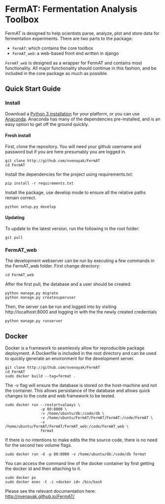FermAT: Fermentation Analysis Toolbox
=====================================
FermAT is designed to help scientists parse, analyze, plot and store data for fermentation experiments.
There are two parts to the package:

- `FermAT`: which contains the core toolbox
- `FermAT_web`: a web-based front end written in django

`FermAT_web` is designed as a wrapper for FermAT and contains most functionality. All major functionality should continue in this fashion, and be
included in the core package as much as possible.

## Quick Start Guide
### Install
Download a [Python 3 installation](https://www.python.org/downloads/) for your platform, or you can use [Anaconda](https://www.continuum.io/downloads). Anaconda has many of the dependencies pre-installed,
and is an easy option to get off the ground quickly. 

#### Fresh install
First, clone the repository. You will need your github username and password but if you are here presumably you are logged in.
    
    git clone http://github.com/nvenayak/FermAT
    cd FermAT

Install the dependencies for the project using requirements.txt:
	
	pip install -r requirements.txt

Install the package, use develop mode to ensure all the relative paths remain correct.

    python setup.py develop
    
#### Updating
To update to the latest version, run the following in the root folder:
    
    git pull
    
### FermAT_web
The development webserver can be run by executing a few commands in the FermAT_web folder.
First change directory:

    cd FermAT_web

After the first pull, the database and a user should be created:

    python manage.py migrate
    python manage.py createsuperuser

Then, the server can be run and logged into by visiting http://localhost:8000 and logging in with the the newly created credentials

    python manage.py runserver
 
## Docker
Docker is a framework to seamlessly allow for reproducible package deployment.
A Dockerfile is included in the root directory and can be used to quickly generate an environment for the development server.

    git clone http://github.com/nvenayak/FermAT
    cd FermAT
    sudo docker build --tag=fermat .
    
The -v flag will ensure the database is stored on the host-machine and not the container. 
This allows persistance of the database and allows quick changes to the code and web framework to be tested.

    sudo docker run --restart=always \
                    -p 80:8000 \
                    -v /home/ubuntu/db:/code/db \
                    -v /home/ubuntu/FermAT/FermAT/FermAT:/code/FermAT \
                    -v /home/ubuntu/FermAT/FermAT/FermAT_web:/code/FermAT_web \
                    fermat

If there is no intentions to make edits the the source code, there is no need for the second two volume flags.

    sudo docker run -d -p 80:8000 -v /home/ubuntu/db:/code/db fermat

You can access the command line of the docker container by first getting the docker id and then attaching to it.
    
    sudo docker ps
    sudo docker exec -t -i <docker id> /bin/bash

Please see the relevant documentation here: http://nvenayak.github.io/FermAT/